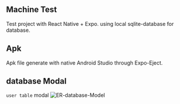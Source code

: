 ## Machine Test

Test project with React Native + Expo. using local sqlite-database
for database.

## Apk

Apk file generate with native Android Studio through Expo-Eject.

## database Modal

`user table` modal
![ER-database-Model](https://user-images.githubusercontent.com/83835010/176536937-e0c7aef1-264d-4ee7-8fb7-c2e350289259.png)
